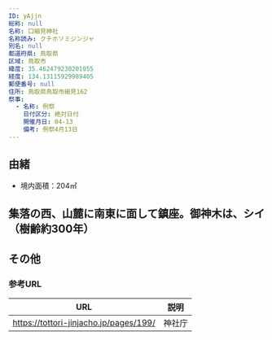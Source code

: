 ```yaml
---
ID: yAjjn
総称: null
名称: 口細見神社
名称読み: クチホソミジンジャ
別名: null
都道府県: 鳥取県
区域: 鳥取市
緯度: 35.462479230201055
経度: 134.13115929989405
郵便番号: null
住所: 鳥取県鳥取市細見162
祭事:
  - 名称: 例祭
    日付区分: 絶対日付
    開催月日: 04-13
    備考: 例祭4月13日
---
```


## 由緒

- 境内面積：204㎡

## 集落の西、山麓に南東に面して鎮座。御神木は、シイ（樹齢約300年）

## その他

### 参考URL

| URL                                    | 説明   |
| -------------------------------------- | ------ |
| https://tottori-jinjacho.jp/pages/199/ | 神社庁 |
